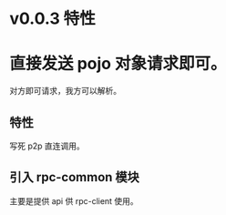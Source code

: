 # v0.0.3 特性

# 直接发送 pojo 对象请求即可。

对方即可请求，我方可以解析。



## 特性

写死 p2p 直连调用。

## 引入 rpc-common 模块

主要是提供 api 供 rpc-client 使用。


